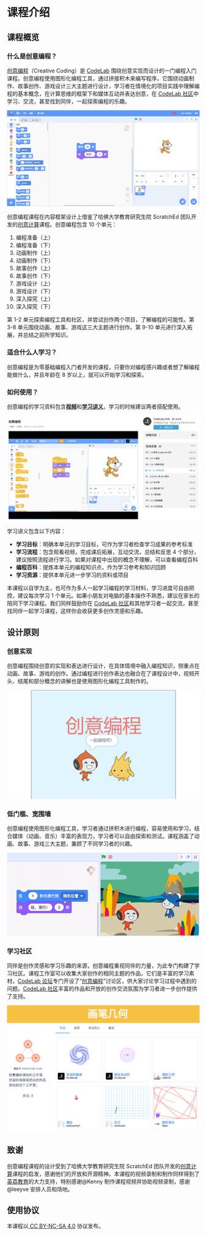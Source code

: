 # 课程介绍

## 课程概览

### 什么是创意编程？

[创意编程](https://creative-coding.codelab.club/)（Creative Coding）是 [CodeLab](https://www.codelab.club/) 围绕创意实现而设计的一门编程入门课程。创意编程使用图形化编程工具，通过拼接积木来编写程序。它围绕动画制作、故事创作、游戏设计三大主题进行设计，学习者在情境化的项目实践中理解编程的基本概念，在计算思维的框架下和媒体互动并表达创意，在 [CodeLab 社区](https://create.codelab.club/)中学习、交流，甚至找到同伴，一起探索编程的乐趣。

![](.gitbook/assets/0.1-ji-mu-.png)

创意编程课程在内容框架设计上借鉴了哈佛大学教育研究生院 ScratchEd 团队开发的[创意计算](http://scratched.gse.harvard.edu/guide/)课程。创意编程包含 10 个单元：

1. 编程准备（上）
2. 编程准备（下）
3. 动画制作（上）
4. 动画制作（下）
5. 故事创作（上）
6. 故事创作（下）
7. 游戏设计（上）
8. 游戏设计（下）
9. 深入探究（上）
10. 深入探究（下）

第 1-2 单元探索编程工具和社区，并尝试创作两个项目，了解编程的可能性。第 3-8 单元围绕动画、故事、游戏这三大主题进行创作。第 9-10 单元进行深入拓展，并总结之前所学知识。

### 适合什么人学习？

创意编程是为零基础编程入门者开发的课程，只要你对编程感兴趣或者想了解编程能做什么，并且年龄在 8 岁以上，就可以开始学习和探索。

### 如何使用？

创意编程的学习资料包含[**视频**](https://www.bilibili.com/video/BV1jT4y1K7iA)和[**学习讲义**](https://creative-coding.codelab.club/)，学习的时候建议两者搭配使用。

![](.gitbook/assets/0.2-shi-pin-.png)

学习讲义包含以下内容：

* **学习目标**：明确本单元的学习目标，可作为学习者检查学习成果的参考标准
* **学习流程**：包含观看视频，完成课后拓展，互动交流，总结和反思 4 个部分，建议按照流程进行学习。如果对课程中出现的概念不理解，可以查看编程百科
* **编程百科**：提炼本单元的编程知识点，作为学习参考和知识回顾
* **学习资源**：提供本单元进一步学习的资料或项目

本课程以自学为主，也可作为多人一起学习编程的学习材料，学习进度可自由把控，建议每次学习 1 个单元。如果小朋友对电脑的基本操作不熟悉，建议在家长的陪同下学习课程。我们同样鼓励你在 [CodeLab 社区](https://create.codelab.club/)和其他学习者一起交流，甚至找同伴一起学习课程，这样你会收获更多创作灵感和乐趣。

## 设计原则

### 创意实现

创意编程围绕创意的实现和表达进行设计，在具体情境中融入编程知识，侧重点在动画、故事、游戏的创作。通过编程进行创作表达也融合在了课程设计中，视频开头、结尾和部分概念的讲解也是使用图形化编程工具制作的。

![](.gitbook/assets/0.3-chuang-yi-bian-cheng-.png)

### 低门槛、宽围墙

创意编程使用图形化编程工具，学习者通过拼积木进行编程，容易使用和学习，结合媒体（动画、音乐）丰富的表现力，学习者可以自由探索和测试。课程涵盖了动画、故事、游戏三大主题，兼顾了不同学习者的兴趣。

![](.gitbook/assets/0.4-hua-hang-.gif)

### 学习社区

同伴是创作灵感和学习乐趣的来源，创意编程重视同伴的力量，为此专门构建了学习社区。课程工作室可以收集大家创作的相同主题的作品，它们是丰富的学习素材。[CodeLab 论坛](https://discuss.codelab.club/)专门开设了“[创意编程](https://discuss.codelab.club/c/8-category/32-category/32)”讨论区，供大家讨论学习过程中遇到的问题。[CodeLab 社区](https://create.codelab.club/)丰富的作品和开放的创作交流氛围为学习者进一步创作提供了支持。

![](.gitbook/assets/0.5-gong-zuo-shi-.png)

## 致谢

创意编程课程的设计受到了哈佛大学教育研究生院 ScratchEd 团队开发的[创意计算](http://scratched.gse.harvard.edu/guide/)课程的启发，感谢他们的开放和开源精神。本课程的视频录制和制作同样得到了[英荔教育](https://www.eliteu.cn/)的大力支持，特别感谢@Kenny 制作课程视频并协助视频录制，感谢@leeyve 安排人员和场地。

## 使用协议

本课程以[ CC BY-NC-SA 4.0](https://creativecommons.org/licenses/by-nc-sa/4.0/deed.zh) 协议发布。

